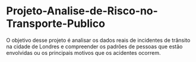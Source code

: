 # Projeto-Analise-de-Risco-no-Transporte-Publico
O objetivo desse projeto é analisar os dados reais de incidentes de trânsito na cidade de Londres e compreender os padrões de pessoas que estão envolvidas ou os principais motivos que os acidentes ocorrem.
